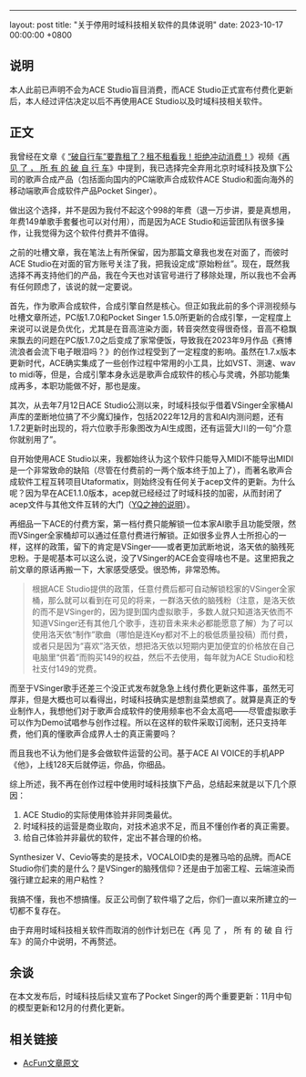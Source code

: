 ---
layout: post
title:  "关于停用时域科技相关软件的具体说明"
date:	2023-10-17 00:00:00 +0800
## 说明

本人此前已声明不会为ACE Studio盲目消费，而ACE Studio正式宣布付费化更新后，本人经过评估决定以后不再使用ACE Studio以及时域科技相关软件。

## 正文

我曾经在文章《 [“破自行车”要靠租了？租不租看我！拒绝冲动消费！](/i-am-not-fucking-paying-for-acestudio.html)》视频《[再 见 了 ， 所 有 的 破 自 行 车](https://www.acfun.cn/v/ac42662262)》中提到，我已选择完全弃用北京时域科技及旗下公司的歌声合成产品（包括面向国内的PC端歌声合成软件ACE Studio和面向海外的移动端歌声合成软件产品Pocket Singer）。

做出这个选择，并不是因为我付不起这个998的年费（退一万步讲，要是真想用，年费149单歌手套餐也可以对付用），而是因为ACE Studio和运营团队有很多操作，让我觉得为这个软件付费并不值得。

之前的吐槽文章，我在笔法上有所保留，因为那篇文章我也发在对面了，而彼时ACE Studio在对面的官方账号关注了我，把我设定成“原始粉丝”。现在，既然我选择不再支持他们的产品，我在今天也对该官号进行了移除处理，所以我也不会再有任何顾虑了，该说的就一定要说。

首先，作为歌声合成软件，合成引擎自然是核心。但正如我此前的多个评测视频与吐槽文章所述，PC版1.7.0和Pocket Singer 1.5.0所更新的合成引擎，一定程度上来说可以说是负优化，尤其是在音高渲染方面，转音突然变得很奇怪，音高不稳飘来飘去的问题在PC版1.7.0之后变成了家常便饭，导致我在2023年9月作品《赛博流浪者会流下电子眼泪吗？》的创作过程受到了一定程度的影响。虽然在1.7.x版本更新时代，ACE确实集成了一些创作过程中常用的小工具，比如VST、测速、wav to midi等，但是，合成引擎本身永远是歌声合成软件的核心与灵魂，外部功能集成再多，本职功能做不好，那也是废。

其次，从去年7月12日ACE Studio公测以来，时域科技似乎借着VSinger全家桶AI声库的垄断地位搞了不少魔幻操作，包括2022年12月的言和AI内测问题，还有1.7.2更新时出现的，将六位歌手形象图改为AI生成图，还有运营大川的一句“介意你就别用了”。

自开始使用ACE Studio以来，我都始终认为这个软件只能导入MIDI不能导出MIDI是一个非常致命的缺陷（尽管在付费前的一两个版本终于加上了），而著名歌声合成软件工程互转项目Utaformatix，则始终没有任何关于acep文件的更新。为什么呢？因为早在ACE1.1.0版本，acep就已经经过了时域科技的加密，从而封闭了acep文件与其他文件互转的大门（[YQ之神的说明](https://openvpi.github.io/market/plugin-ace.html)）。

再细品一下ACE的付费方案，第一档付费只能解锁一位本家AI歌手且功能受限，然而VSinger全家桶却可以通过任意付费进行解锁。正如很多业界人士所担心的一样，这样的政策，留下的肯定是VSinger——或者更加武断地说，洛天依的脑残死忠粉。于是呢基本可以这么说，没了VSinger的ACE会变得啥也不是。这里把我之前文章的原话再搬一下，大家感受感受。很恐怖，非常恐怖。

> 根据ACE Studio提供的政策，任意付费后都可自动解锁稔家的VSinger全家桶，那么就可以看到在可见的将来，一群洛天依的脑残粉（注意，是洛天依的而不是VSinger的，因为提到国内虚拟歌手，多数人就只知道洛天依而不知道VSinger还有其他几个歌手，连初音未来未必都能愿意了解）为了可以使用洛天依“制作”歌曲（哪怕是连Key都对不上的极低质量投稿）而付费，或者只是因为“喜欢”洛天依，想把洛天依以短期内更加便宜的价格放在自己电脑里“供着”而购买149的权益，然后不去使用，每年就为ACE Studio和稔社支付149的党费。

而至于VSinger歌手还差三个没正式发布就急急上线付费化更新这件事，虽然无可厚非，但是大概也可以看得出，时域科技确实是想割韭菜想疯了。就算是真正的专业制作人，我想他们对于歌声合成软件的使用频率也不会太高吧——尽管虚拟歌手可以作为Demo试唱参与创作过程。所以在这样的软件采取订阅制，还只支持年费，他们真的懂歌声合成界人士的真正需要吗？

而且我也不认为他们是多会做软件运营的公司。基于ACE AI VOICE的手机APP《他》，上线128天后就停运，你品，你细品。

综上所述，我不再在创作过程中使用时域科技旗下产品，总结起来就是以下几个原因：

1. ACE Studio的实际使用体验并非同类最优。
2. 时域科技的运营是商业取向，对技术追求不足，而且不懂创作者的真正需要。
3. 给自己体验并非最优的软件，定出不甚合理的价格。

Synthesizer V、Cevio等卖的是技术，VOCALOID卖的是雅马哈的品牌。而ACE Studio你们卖的是什么？是VSinger的脑残信仰？还是由于加密工程、云端渲染而强行建立起来的用户粘性？

我搞不懂，我也不想搞懂。反正公司倒了软件塌了之后，你们一直以来所建立的一切都不复存在。

由于弃用时域科技相关软件而取消的创作计划已在《再 见 了 ， 所 有 的 破 自 行 车》的简介中说明，不再赘述。

## 余谈

在本文发布后，时域科技后续又宣布了Pocket Singer的两个重要更新：11月中旬的模型更新和12月的付费化更新。

## 相关链接

* [AcFun文章原文](https://www.acfun.cn/a/ac42674303)